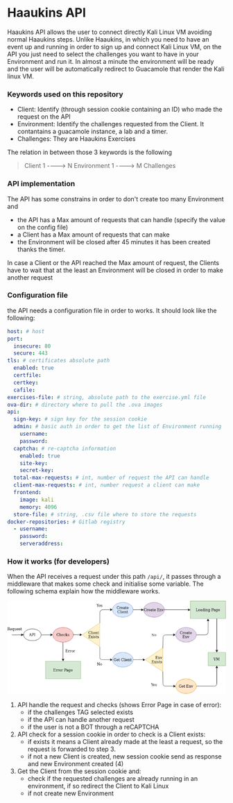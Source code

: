 # Haaukins API

Haaukins API allows the user to connect directly Kali Linux VM avoiding normal Haaukins steps. Unlike Haaukins, in which
you need to have an event up and running in order to sign up and connect Kali Linux VM, on the API you just need to select
the challenges you want to have in your Environment and run it. In almost a minute the environment will be ready and the 
user will be automatically redirect to Guacamole that render the Kali linux VM.

### Keywords used on this repository
- Client: Identify (through session cookie containing an ID) who made the request on the API
- Environment: Identify the challenges requested from the Client. It contantains a guacamole instance, a lab and a timer.
- Challenges: They are Haaukins Exercises

The relation in between those 3 keywords is the following 
> Client 1 ----> N Environment 1 ----> M Challenges

### API implementation
The API has some constrains in order to don't create too many Environment and 
- the API has a Max amount of requests that can handle (specify the value on the config file)
- a Client has a Max amount of requests that can make
- the Environment will be closed after 45 minutes it has been created thanks the timer.

In case a Client or the API reached the Max amount of request, the Clients have to wait that at the least an Environment
will be closed in order to make another request

### Configuration file
the API needs a configuration file in order to works. It should look like the following:
```yaml
host: # host
port:
  insecure: 80
  secure: 443
tls: # certificates absolute path
  enabled: true
  certfile: 
  certkey: 
  cafile: 
exercises-file: # string, absolute path to the exercise.yml file
ova-dir: # directory where to pull the .ova images
api:
  sign-key: # sign key for the session cookie
  admin: # basic auth in order to get the list of Environment running
    username: 
    password: 
  captcha: # re-captcha information
    enabled: true
    site-key: 
    secret-key: 
  total-max-requests: # int, number of request the API can handle
  client-max-requests: # int, number request a client can make
  frontend:
    image: kali
    memory: 4096
  store-file: # string, .csv file where to store the requests 
docker-repositories: # Gitlab registry
  - username: 
    password: 
    serveraddress: 
```

### How it works (for developers)

When the API receives a request under this path `/api/`, it passes through a middleware that makes some check and initialise some variable.
The following schema explain how the middleware works.

<img src=".github/imgs/api_workflow.png"  />

1. API handle the request and checks (shows Error Page in case of error):
    - if the challenges TAG selected exists
    - if the API can handle another request
    - if the user is not a BOT through a reCAPTCHA
2. API check for a session cookie in order to check is a Client exists:
    - if exists it means a Client already made at the least a request, so the request is forwarded to step 3.
    - if not a new Client is created, new session cookie send as response and new Environment created (4)
3. Get the Client from the session cookie and:
    - check if the requested challenges are already running in an environment, if so redirect the Client to Kali Linux
    - if not create new Environment
